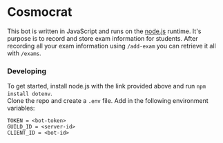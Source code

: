 # Cosmocrat
This bot is written in JavaScript and runs on the [node.js](https://nodejs.org/en/) runtime.
It's purpose is to record and store exam information for students.
After recording all your exam information using `/add-exam` you can retrieve it all with `/exams`.

### Developing
To get started, install node.js with the link provided above and run `npm install dotenv`. <br>
Clone the repo and create a `.env` file. Add in the following environment variables: <br>
```
TOKEN = <bot-token>
GUILD_ID = <server-id>
CLIENT_ID = <bot-id>
```
